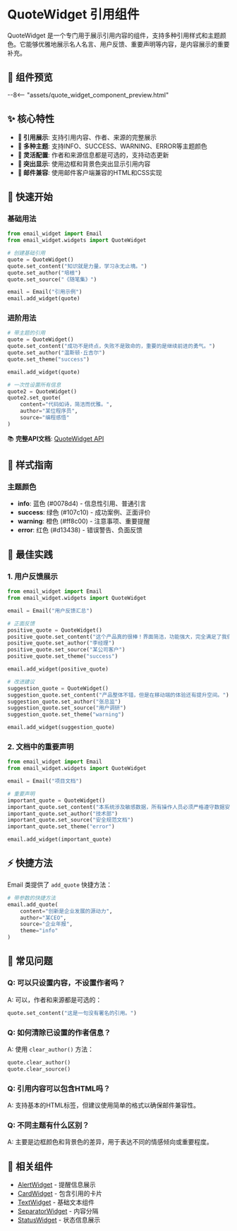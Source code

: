 # QuoteWidget 引用组件

QuoteWidget 是一个专门用于展示引用内容的组件，支持多种引用样式和主题颜色。它能够优雅地展示名人名言、用户反馈、重要声明等内容，是内容展示的重要补充。

## 🎯 组件预览

--8<-- "assets/quote_widget_component_preview.html"

## ✨ 核心特性

- **💬 引用展示**: 支持引用内容、作者、来源的完整展示
- **🎨 多种主题**: 支持INFO、SUCCESS、WARNING、ERROR等主题颜色
- **📝 灵活配置**: 作者和来源信息都是可选的，支持动态更新
- **🎯 突出显示**: 使用边框和背景色突出显示引用内容
- **📧 邮件兼容**: 使用邮件客户端兼容的HTML和CSS实现

## 🚀 快速开始

### 基础用法

```python
from email_widget import Email
from email_widget.widgets import QuoteWidget

# 创建基础引用
quote = QuoteWidget()
quote.set_content("知识就是力量，学习永无止境。")
quote.set_author("培根")
quote.set_source("《随笔集》")

email = Email("引用示例")
email.add_widget(quote)
```

### 进阶用法

```python
# 带主题的引用
quote = QuoteWidget()
quote.set_content("成功不是终点，失败不是致命的，重要的是继续前进的勇气。")
quote.set_author("温斯顿·丘吉尔")
quote.set_theme("success")

email.add_widget(quote)

# 一次性设置所有信息
quote2 = QuoteWidget()
quote2.set_quote(
    content="代码如诗，简洁而优雅。",
    author="某位程序员",
    source="编程感悟"
)
```

📚 **完整API文档**: [QuoteWidget API](../api/quote-widget.md)

## 🎨 样式指南

### 主题颜色

- **info**: 蓝色 (#0078d4) - 信息性引用、普通引言
- **success**: 绿色 (#107c10) - 成功案例、正面评价
- **warning**: 橙色 (#ff8c00) - 注意事项、重要提醒
- **error**: 红色 (#d13438) - 错误警告、负面反馈

## 📱 最佳实践

### 1. 用户反馈展示

```python
from email_widget import Email
from email_widget.widgets import QuoteWidget

email = Email("用户反馈汇总")

# 正面反馈
positive_quote = QuoteWidget()
positive_quote.set_content("这个产品真的很棒！界面简洁，功能强大，完全满足了我们的需求。")
positive_quote.set_author("李经理")
positive_quote.set_source("某公司客户")
positive_quote.set_theme("success")

email.add_widget(positive_quote)

# 改进建议
suggestion_quote = QuoteWidget()
suggestion_quote.set_content("产品整体不错，但是在移动端的体验还有提升空间。")
suggestion_quote.set_author("张总监")
suggestion_quote.set_source("用户调研")
suggestion_quote.set_theme("warning")

email.add_widget(suggestion_quote)
```

### 2. 文档中的重要声明

```python
from email_widget import Email
from email_widget.widgets import QuoteWidget

email = Email("项目文档")

# 重要声明
important_quote = QuoteWidget()
important_quote.set_content("本系统涉及敏感数据，所有操作人员必须严格遵守数据安全规范。")
important_quote.set_author("技术部")
important_quote.set_source("安全规范文档")
important_quote.set_theme("error")

email.add_widget(important_quote)
```

## ⚡ 快捷方法

Email 类提供了 `add_quote` 快捷方法：

```python
# 带参数的快捷方法
email.add_quote(
    content="创新是企业发展的源动力",
    author="某CEO", 
    source="企业年报",
    theme="info"
)
```

## 🐛 常见问题

### Q: 可以只设置内容，不设置作者吗？
A: 可以，作者和来源都是可选的：
```python
quote.set_content("这是一句没有署名的引用。")
```

### Q: 如何清除已设置的作者信息？
A: 使用 `clear_author()` 方法：
```python
quote.clear_author()
quote.clear_source()
```

### Q: 引用内容可以包含HTML吗？
A: 支持基本的HTML标签，但建议使用简单的格式以确保邮件兼容性。

### Q: 不同主题有什么区别？
A: 主要是边框颜色和背景色的差异，用于表达不同的情感倾向或重要程度。

## 🔗 相关组件

- [AlertWidget](alert-widget.md) - 提醒信息展示
- [CardWidget](card-widget.md) - 包含引用的卡片
- [TextWidget](text-widget.md) - 基础文本组件
- [SeparatorWidget](separator-widget.md) - 内容分隔
- [StatusWidget](status-widget.md) - 状态信息展示